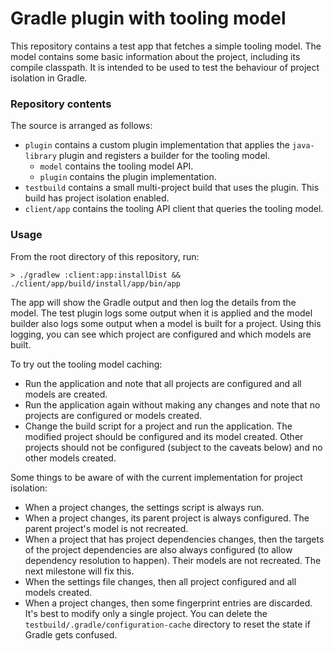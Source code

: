 # Gradle plugin with tooling model

This repository contains a test app that fetches a simple tooling model. The model contains some basic information about the project, including its compile classpath.
It is intended to be used to test the behaviour of project isolation in Gradle.

### Repository contents

The source is arranged as follows:

- `plugin` contains a custom plugin implementation that applies the `java-library` plugin and registers a builder for the tooling model.
  - `model` contains the tooling model API.
  - `plugin` contains the plugin implementation.
- `testbuild` contains a small multi-project build that uses the plugin. This build has project isolation enabled.
- `client/app` contains the tooling API client that queries the tooling model.

### Usage

From the root directory of this repository, run:

```
> ./gradlew :client:app:installDist && ./client/app/build/install/app/bin/app
```

The app will show the Gradle output and then log the details from the model. The test plugin logs some output when it
is applied and the model builder also logs some output when a model is built for a project. Using this logging, you
can see which project are configured and which models are built.

To try out the tooling model caching:

- Run the application and note that all projects are configured and all models are created.
- Run the application again without making any changes and note that no projects are configured or models created.
- Change the build script for a project and run the application. The modified project should be configured and its model created. Other projects should not be configured (subject to the caveats below) and no other models created.

Some things to be aware of with the current implementation for project isolation:

- When a project changes, the settings script is always run.
- When a project changes, its parent project is always configured. The parent project's model is not recreated.
- When a project that has project dependencies changes, then the targets of the project dependencies are also always configured (to allow dependency resolution to happen). Their models are not recreated. The next milestone will fix this.
- When the settings file changes, then all project configured and all models created.
- When a project changes, then some fingerprint entries are discarded. It's best to modify only a single project. You can delete the `testbuild/.gradle/configuration-cache` directory to reset the state if Gradle gets confused.